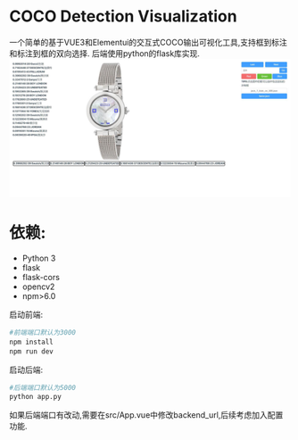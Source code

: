 # COCO Detection Visualization

一个简单的基于VUE3和Elementui的交互式COCO输出可视化工具,支持框到标注和标注到框的双向选择. 后端使用python的flask库实现.
![](./markdown_images/demo.jpg)



# 依赖:
- Python 3
- flask
- flask-cors
- opencv2
- npm>6.0



启动前端:
```sh
#前端端口默认为3000
npm install
npm run dev
```
启动后端:
```sh
#后端端口默认为5000
python app.py
```
如果后端端口有改动,需要在src/App.vue中修改backend_url,后续考虑加入配置功能.